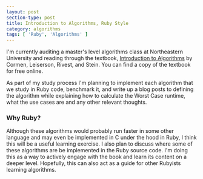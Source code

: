 ```yaml
---
layout: post
section-type: post
title: Introduction to Algorithms, Ruby Style
category: algorithms
tags: [ 'Ruby', 'Algorithms' ]
---
```


I'm currently auditing a master's level algorithms class at Northeastern University and reading through the textbook, [Introduction to Algorithms](http://tinyurl.com/jtm87qo) by Cormen, Leiserson, Rivest, and Stein. You can find a copy of the textbook for free online.

As part of my study process I'm planning to implement each algorithm that we study in Ruby code, benchmark it, and write up a blog posts to defining the algorithm while explaining how to calculate the Worst Case runtime, what the use cases are and any other relevant thoughts.

### Why Ruby?

Although these algorithms would probably run faster in some other language and may even be implemented in C under the hood in Ruby, I think this will be a useful learning exercise. I also plan to discuss where some of these algorithms are be implemented in the Ruby source code. I'm doing this as a way to actively engage with the book and learn its content on a deeper level. Hopefully, this can also act as a guide for other Rubyists learning algorithms.
